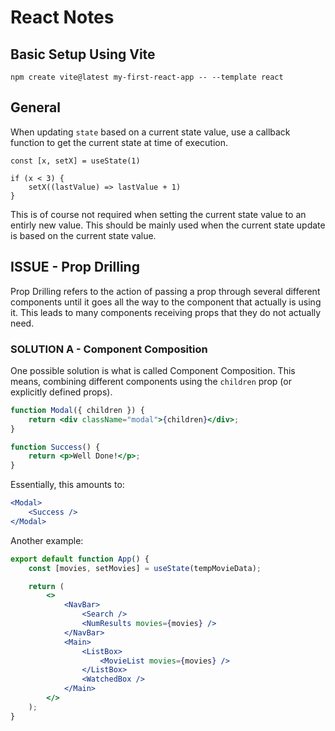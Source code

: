 # React Notes

## Basic Setup Using Vite

    npm create vite@latest my-first-react-app -- --template react

## General

When updating `state` based on a current state value, use a callback function to get the current state at time of execution.

    const [x, setX] = useState(1)

    if (x < 3) {
        setX((lastValue) => lastValue + 1)
    }

This is of course not required when setting the current state value to an entirly new value. This should be mainly used when the current state update is based on the current state value.

## ISSUE - Prop Drilling

Prop Drilling refers to the action of passing a prop through several different components until it goes all the way to the component that actually is using it. This leads to many components receiving props that they do not actually need.

### SOLUTION A - Component Composition

One possible solution is what is called Component Composition. This means, combining different components using the `children` prop (or explicitly defined props).

```jsx
function Modal({ children }) {
	return <div className="modal">{children}</div>;
}

function Success() {
	return <p>Well Done!</p>;
}
```

Essentially, this amounts to:

```jsx
<Modal>
	<Success />
</Modal>
```

Another example:

```jsx
export default function App() {
	const [movies, setMovies] = useState(tempMovieData);

	return (
		<>
			<NavBar>
				<Search />
				<NumResults movies={movies} />
			</NavBar>
			<Main>
				<ListBox>
					<MovieList movies={movies} />
				</ListBox>
				<WatchedBox />
			</Main>
		</>
	);
}
```
